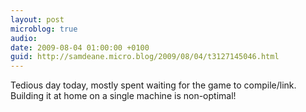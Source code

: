 ```yaml
---
layout: post
microblog: true
audio: 
date: 2009-08-04 01:00:00 +0100
guid: http://samdeane.micro.blog/2009/08/04/t3127145046.html
---
```

Tedious day today, mostly spent waiting for the game to compile/link. Building it at home on a single machine is non-optimal!
